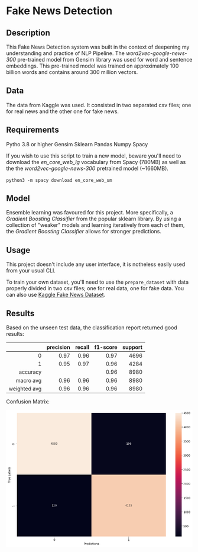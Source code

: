 # Fake News Detection 

## Description 

This Fake News Detection system was built in the context of deepening my understanding and practice of NLP Pipeline. The *word2vec-google-news-300* pre-trained model from Gensim library was used for word and sentence embeddings. This pre-trained model was trained on approximately 100 billion words and contains around 300 million vectors. 


## Data

The data from Kaggle was used. It consisted in two separated csv files; one for real news and the other one for fake news. 


## Requirements 

Pytho 3.8 or higher
Gensim 
Sklearn
Pandas
Numpy
Spacy

If you wish to use this script to train a new model, beware you'll need to download the *en_core_web_lg* vocabulary from Spacy (780MB) as well as the the *word2vec-google-news-300* pretrained model (~1660MB). 

`python3 -m spacy download en_core_web_sm`


## Model

Ensemble learning was favoured for this project. More specifically, a *Gradient Boosting Classifier* from the popular sklearn library. By using a collection of "weaker" models and learning iteratively from each of them, the *Gradient Boosting Classifier* allows for stronger predictions. 


## Usage

This project doesn't include any user interface, it is notheless easily used from your usual CLI. 

To train your own dataset, you'll need to use the `prepare_dataset` with data properly divided in two csv files; one for real data, one for fake data. You can also use [Kaggle Fake News Dataset](https://www.kaggle.com/competitions/fake-news/data).  


## Results

Based on the unseen test data, the classification report returned good results:


|            |  precision |   recall | f1-score |  support |
|-----------:|-----------:|---------:|---------:|---------:|
|          0 |     0.97   |   0.96   |   0.97   |   4696   |
|          1 |     0.95   |   0.97   |   0.96   |   4284   |
|   accuracy |            |          |   0.96   |   8980   |
|  macro avg |     0.96   |   0.96   |   0.96   |   8980   |
|weighted avg|     0.96   |   0.96   |   0.96   |   8980   |


Confusion Matrix:


![Confusion Matrix](confusion_matrix.png)
